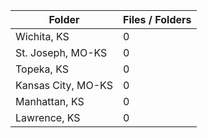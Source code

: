 | Folder             |   Files / Folders |
|--------------------|-------------------|
| Wichita, KS        |                 0 |
| St. Joseph, MO-KS  |                 0 |
| Topeka, KS         |                 0 |
| Kansas City, MO-KS |                 0 |
| Manhattan, KS      |                 0 |
| Lawrence, KS       |                 0 |